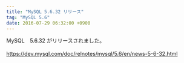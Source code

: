 ```yaml
---
title: "MySQL 5.6.32 リリース"
tag: "MySQL 5.6"
date: 2016-07-29 06:32:00 +0900
---
```


MySQL　5.6.32 がリリースされました。<br>
<br>
https://dev.mysql.com/doc/relnotes/mysql/5.6/en/news-5-6-32.html<br>
<br>
